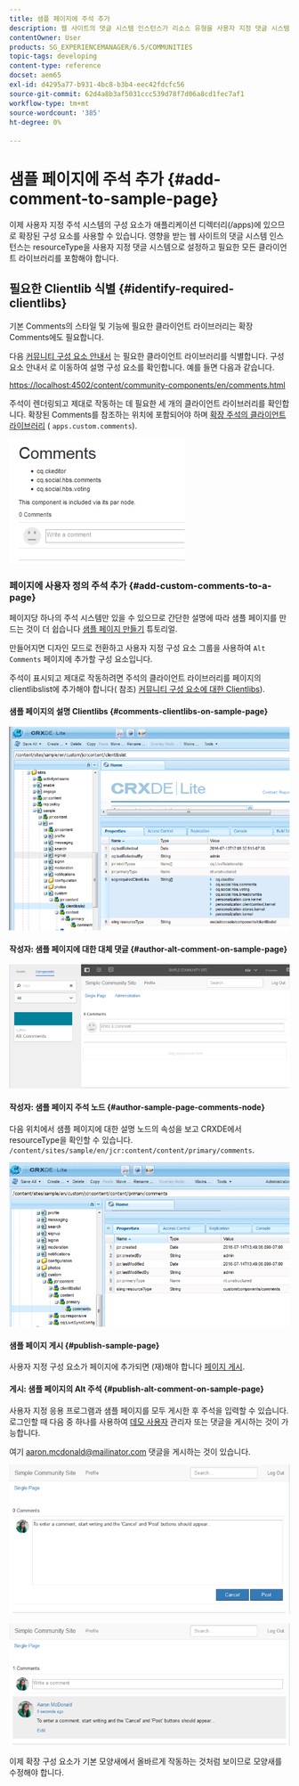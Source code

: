 ```yaml
---
title: 샘플 페이지에 주석 추가
description: 웹 사이트의 댓글 시스템 인스턴스가 리소스 유형을 사용자 지정 댓글 시스템으로 설정하고 필요한 모든 클라이언트 라이브러리를 포함하도록 설정하는 방법에 대해 알아봅니다.
contentOwner: User
products: SG_EXPERIENCEMANAGER/6.5/COMMUNITIES
topic-tags: developing
content-type: reference
docset: aem65
exl-id: d4295a77-b931-4bc8-b3b4-eec42fdcfc56
source-git-commit: 62d4a8b3af5031ccc539d78f7d06a8cd1fec7af1
workflow-type: tm+mt
source-wordcount: '385'
ht-degree: 0%

---
```


# 샘플 페이지에 주석 추가  {#add-comment-to-sample-page}

이제 사용자 지정 주석 시스템의 구성 요소가 애플리케이션 디렉터리(/apps)에 있으므로 확장된 구성 요소를 사용할 수 있습니다. 영향을 받는 웹 사이트의 댓글 시스템 인스턴스는 resourceType을 사용자 지정 댓글 시스템으로 설정하고 필요한 모든 클라이언트 라이브러리를 포함해야 합니다.

## 필요한 Clientlib 식별 {#identify-required-clientlibs}

기본 Comments의 스타일 및 기능에 필요한 클라이언트 라이브러리는 확장 Comments에도 필요합니다.

다음 [커뮤니티 구성 요소 안내서](/help/communities/components-guide.md) 는 필요한 클라이언트 라이브러리를 식별합니다. 구성 요소 안내서 로 이동하여 설명 구성 요소를 확인합니다. 예를 들면 다음과 같습니다.

[https://localhost:4502/content/community-components/en/comments.html](https://localhost:4502/content/community-components/en/comments.html)

주석이 렌더링되고 제대로 작동하는 데 필요한 세 개의 클라이언트 라이브러리를 확인합니다. 확장된 Comments를 참조하는 위치에 포함되어야 하며 [확장 주석의 클라이언트 라이브러리](/help/communities/extend-create-components.md#create-a-client-library-folder) ( `apps.custom.comments`).

![comments-component1](assets/comments-component1.png)

### 페이지에 사용자 정의 주석 추가 {#add-custom-comments-to-a-page}

페이지당 하나의 주석 시스템만 있을 수 있으므로 간단한 설명에 따라 샘플 페이지를 만드는 것이 더 쉽습니다 [샘플 페이지 만들기](/help/communities/create-sample-page.md) 튜토리얼.

만들어지면 디자인 모드로 전환하고 사용자 지정 구성 요소 그룹을 사용하여 `Alt Comments` 페이지에 추가할 구성 요소입니다.

주석이 표시되고 제대로 작동하려면 주석의 클라이언트 라이브러리를 페이지의 clientlibslist에 추가해야 합니다( 참조) [커뮤니티 구성 요소에 대한 Clientlibs](/help/communities/clientlibs.md)).

#### 샘플 페이지의 설명 Clientlibs {#comments-clientlibs-on-sample-page}

![comments-clientlibs-crxde](assets/comments-clientlibs-crxde.png)

#### 작성자: 샘플 페이지에 대한 대체 댓글 {#author-alt-comment-on-sample-page}

![alt-주석](assets/alt-comment.png)

#### 작성자: 샘플 페이지 주석 노드 {#author-sample-page-comments-node}

다음 위치에서 샘플 페이지에 대한 설명 노드의 속성을 보고 CRXDE에서 resourceType을 확인할 수 있습니다. `/content/sites/sample/en/jcr:content/content/primary/comments`.

![verify-comment-crxde](assets/verify-comment-crxde.png)

#### 샘플 페이지 게시 {#publish-sample-page}

사용자 지정 구성 요소가 페이지에 추가되면 (재)해야 합니다 [페이지 게시](/help/communities/sites-console.md#publishing-the-site).

#### 게시: 샘플 페이지의 Alt 주석 {#publish-alt-comment-on-sample-page}

사용자 지정 응용 프로그램과 샘플 페이지를 모두 게시한 후 주석을 입력할 수 있습니다. 로그인할 때 다음 중 하나를 사용하여 [데모 사용자](/help/communities/tutorials.md#demo-users) 관리자 또는 댓글을 게시하는 것이 가능합니다.

여기 aaron.mcdonald@mailinator.com 댓글을 게시하는 것이 있습니다.

![publish-alt-comment](assets/publish-alt-comment.png)

![publish-alt-comment1](assets/publish-alt-comment1.png)

이제 확장 구성 요소가 기본 모양새에서 올바르게 작동하는 것처럼 보이므로 모양새를 수정해야 합니다.
